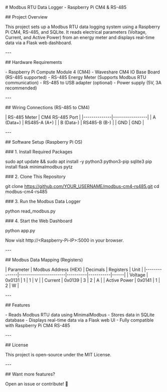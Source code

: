 \# Modbus RTU Data Logger - Raspberry Pi CM4 & RS-485

\## Project Overview

This project sets up a Modbus RTU data logging system using a Raspberry
Pi CM4, RS-485, and SQLite. It reads electrical parameters (Voltage,
Current, and Active Power) from an energy meter and displays real-time
data via a Flask web dashboard.

\-\--

\## Hardware Requirements

\- Raspberry Pi Compute Module 4 (CM4) - Waveshare CM4 IO Base Board
(RS-485 supported) - RS-485 Energy Meter (Supports Modbus RTU
communication) - RS-485 to USB adapter (optional) - Power supply (5V, 3A
recommended)

\-\--

\## Wiring Connections (RS-485 to CM4)

\| RS-485 Meter \| CM4 RS-485 Port \|
\|\-\-\-\-\-\-\-\-\-\-\-\-\--\|\-\-\-\-\-\-\-\-\-\-\-\-\-\-\-\--\| \| A
(Data+) \| RS485-A (A+) \| \| B (Data-) \| RS485-B (B-) \| \| GND \| GND
\|

\-\--

\## Software Setup (Raspberry Pi OS)

\### 1. Install Required Packages

sudo apt update && sudo apt install -y python3 python3-pip sqlite3 pip
install flask minimalmodbus pytz

\### 2. Clone This Repository

git clone https://github.com/YOUR_USERNAME/modbus-cm4-rs485.git cd
modbus-cm4-rs485

\### 3. Run the Modbus Data Logger

python read_modbus.py

\### 4. Start the Web Dashboard

python app.py

Now visit http://\<Raspberry-Pi-IP\>:5000 in your browser.

\-\--

\## Modbus Data Mapping (Registers)

\| Parameter \| Modbus Address (HEX) \| Decimals \| Registers \| Unit \|
\|\-\-\-\-\-\-\-\-\-\-\-\-\--\|\-\-\-\-\-\-\-\-\-\-\-\-\-\-\-\-\-\-\-\-\-\--\|\-\-\-\-\-\-\-\-\--\|\-\-\-\-\-\-\-\-\-\--\|\-\-\-\-\--\|
\| Voltage \| 0x0131 \| 1 \| 1 \| V \| \| Current \| 0x0139 \| 3 \| 2 \|
A \| \| Active Power \| 0x0141 \| 1 \| 2 \| W \|

\-\--

\## Features

\- Reads Modbus RTU data using MinimalModbus - Stores data in SQLite
database - Displays real-time data via a Flask web UI - Fully compatible
with Raspberry Pi CM4 RS-485

\-\--

\## License

This project is open-source under the MIT License.

\-\--

\## Want more features?

Open an issue or contribute! 🚀
